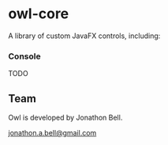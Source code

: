# owl-core

A library of custom JavaFX controls, including:

### Console

TODO 

## Team

Owl is developed by Jonathon Bell.

jonathon.a.bell@gmail.com
